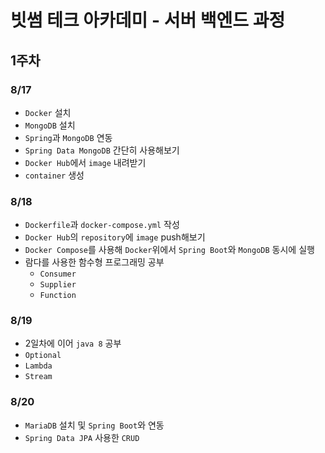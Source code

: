 # 빗썸 테크 아카데미 - 서버 백엔드 과정

## 1주차
### 8/17
* `Docker` 설치
* `MongoDB` 설치
* `Spring`과 `MongoDB` 연동
* `Spring Data MongoDB` 간단히 사용해보기
* `Docker Hub`에서 `image` 내려받기
* `container` 생성

### 8/18
* `Dockerfile`과 `docker-compose.yml` 작성
* `Docker Hub`의 `repository`에 `image` push해보기
* `Docker Compose`를 사용해 `Docker`위에서 `Spring Boot`와 `MongoDB` 동시에 실행
* 람다를 사용한 함수형 프로그래밍 공부
  - `Consumer`
  - `Supplier`
  - `Function`

### 8/19
* 2일차에 이어 `java 8` 공부
* `Optional`
* `Lambda`
* `Stream`

### 8/20
* `MariaDB` 설치 및 `Spring Boot`와 연동
* `Spring Data JPA` 사용한 `CRUD`

